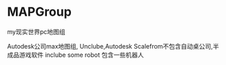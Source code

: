 # MAPGroup
my现实世界pc地图组

Autodesk公司max地图组,
Unclube,Autodesk Scalefrom不包含自动桌公司,半成品游戏软件
inclube some robot 包含一些机器人
